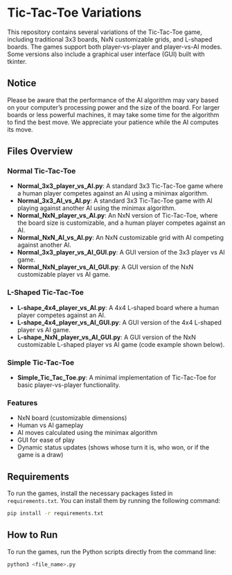 # Tic-Tac-Toe Variations

This repository contains several variations of the Tic-Tac-Toe game, including traditional 3x3 boards, NxN customizable grids, and L-shaped boards. The games support both player-vs-player and player-vs-AI modes. Some versions also include a graphical user interface (GUI) built with tkinter.

## Notice
Please be aware that the performance of the AI algorithm may vary based on your computer’s processing power and the size of the board. For larger boards or less powerful machines, it may take some time for the algorithm to find the best move. We appreciate your patience while the AI computes its move.

## Files Overview
### Normal Tic-Tac-Toe
- **Normal_3x3_player_vs_AI.py**: A standard 3x3 Tic-Tac-Toe game where a human player competes against an AI using a minimax algorithm.
- **Normal_3x3_AI_vs_AI.py**: A standard 3x3 Tic-Tac-Toe game with AI playing against another AI using the minimax algorithm.
- **Normal_NxN_player_vs_AI.py**: An NxN version of Tic-Tac-Toe, where the board size is customizable, and a human player competes against an AI.
- **Normal_NxN_AI_vs_AI.py**: An NxN customizable grid with AI competing against another AI.
- **Normal_3x3_player_vs_AI_GUI.py**: A GUI version of the 3x3 player vs AI game.
- **Normal_NxN_player_vs_AI_GUI.py**: A GUI version of the NxN customizable player vs AI game.

### L-Shaped Tic-Tac-Toe

- **L-shape_4x4_player_vs_AI.py**: A 4x4 L-shaped board where a human player competes against an AI.
- **L-shape_4x4_player_vs_AI_GUI.py**: A GUI version of the 4x4 L-shaped player vs AI game.
- **L-shape_NxN_player_vs_AI_GUI.py**: A GUI version of the NxN customizable L-shaped player vs AI game (code example shown below).

### Simple Tic-Tac-Toe

- **Simple_Tic_Tac_Toe.py**: A minimal implementation of Tic-Tac-Toe for basic player-vs-player functionality.

### Features

- NxN board (customizable dimensions)
- Human vs AI gameplay
- AI moves calculated using the minimax algorithm
- GUI for ease of play
- Dynamic status updates (shows whose turn it is, who won, or if the game is a draw)

## Requirements

To run the games, install the necessary packages listed in `requirements.txt`.
You can install them by running the following command:
   ```bash
   pip install -r requirements.txt
   ```

## How to Run

To run the games, run the Python scripts directly from the command line:

```bash
python3 <file_name>.py
